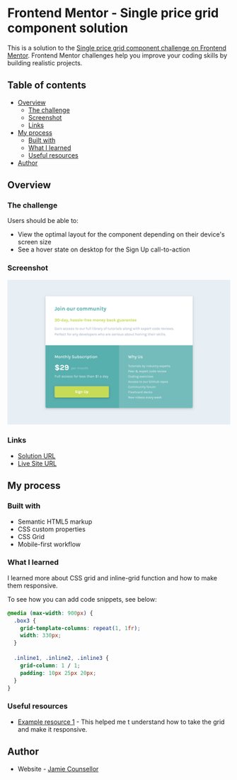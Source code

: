 # Frontend Mentor - Single price grid component solution

This is a solution to the [Single price grid component challenge on Frontend Mentor](https://www.frontendmentor.io/challenges/single-price-grid-component-5ce41129d0ff452fec5abbbc). Frontend Mentor challenges help you improve your coding skills by building realistic projects.

## Table of contents

- [Overview](#overview)
  - [The challenge](#the-challenge)
  - [Screenshot](#screenshot)
  - [Links](#links)
- [My process](#my-process)
  - [Built with](#built-with)
  - [What I learned](#what-i-learned)
  - [Useful resources](#useful-resources)
- [Author](#author)

## Overview

### The challenge

Users should be able to:

- View the optimal layout for the component depending on their device's screen size
- See a hover state on desktop for the Sign Up call-to-action

### Screenshot

![](images/Desktop_view.png)

### Links

- [Solution URL](https://github.com/jleegunn/single-price-grid)
- [Live Site URL](https://jleegunn.github.io/single-price-grid/)

## My process

### Built with

- Semantic HTML5 markup
- CSS custom properties
- CSS Grid
- Mobile-first workflow

### What I learned

I learned more about CSS grid and inline-grid function and how to make them responsive.

To see how you can add code snippets, see below:

```css
@media (max-width: 900px) {
  .box3 {
    grid-template-columns: repeat(1, 1fr);
    width: 330px;
  }

  .inline1, .inline2, .inline3 {
    grid-column: 1 / 1;
    padding: 10px 25px 20px;
  }
}
```

### Useful resources

- [Example resource 1](https://travishorn.com/responsive-grid-in-2-minutes-with-css-grid-layout-4842a41420fe) - This helped me t understand how to take the grid and make it responsive.


## Author

- Website - [Jamie Counsellor](TBD)
